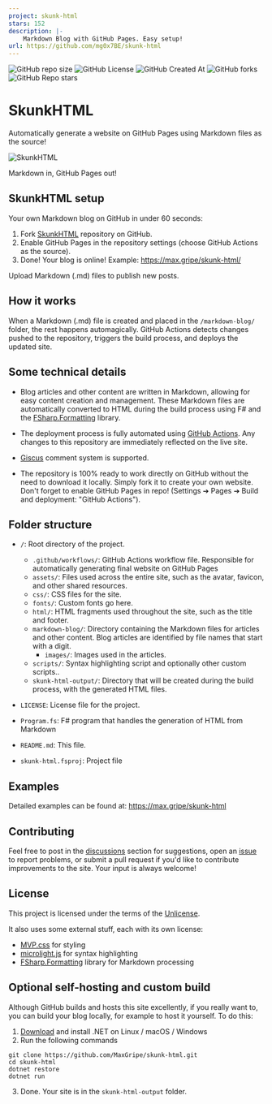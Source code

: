 ```yaml
---
project: skunk-html
stars: 152
description: |-
    Markdown Blog with GitHub Pages. Easy setup!
url: https://github.com/mg0x7BE/skunk-html
---
```



![GitHub repo size](https://img.shields.io/github/repo-size/MaxGripe/skunk-html)
![GitHub License](https://img.shields.io/github/license/MaxGripe/skunk-html)
![GitHub Created At](https://img.shields.io/github/created-at/MaxGripe/skunk-html)
![GitHub forks](https://img.shields.io/github/forks/MaxGripe/skunk-html)
![GitHub Repo stars](https://img.shields.io/github/stars/MaxGripe/skunk-html)

# SkunkHTML

Automatically generate a website on GitHub Pages using Markdown files as the source!

![SkunkHTML](https://max.gripe/skunk-html/images/skunk-final.png)

Markdown in, GitHub Pages out!

## SkunkHTML setup
Your own Markdown blog on GitHub in under 60 seconds:

1. Fork [SkunkHTML](https://github.com/MaxGripe/skunk-html) repository on GitHub.
2. Enable GitHub Pages in the repository settings (choose GitHub Actions as the source).
3. Done! Your blog is online! Example: https://max.gripe/skunk-html/

Upload Markdown (.md) files to publish new posts.

## How it works

When a Markdown (.md) file is created and placed in the `/markdown-blog/` folder, the rest happens automagically. GitHub Actions detects changes pushed to the repository, triggers the build process, and deploys the updated site.

## Some technical details

- Blog articles and other content are written in Markdown, allowing for easy content creation and management. These Markdown files are automatically converted to HTML during the build process using F# and the [FSharp.Formatting](https://github.com/fsprojects/FSharp.Formatting) library.

- The deployment process is fully automated using [GitHub Actions](https://github.com/features/actions). Any changes to this repository are immediately reflected on the live site.

- [Giscus](https://giscus.app/) comment system is supported.

- The repository is 100% ready to work directly on GitHub without the need to download it locally. Simply fork it to create your own website. Don't forget to enable GitHub Pages in repo! (Settings ➔ Pages ➔ Build and deployment: "GitHub Actions").

## Folder structure

- `/`: Root directory of the project.

    - `.github/workflows/`: GitHub Actions workflow file. Responsible for automatically generating final website on GitHub Pages
    - `assets/`: Files used across the entire site, such as the avatar, favicon, and other shared resources.
    - `css/`: CSS files for the site.
    - `fonts/`: Custom fonts go here.
    - `html/`: HTML fragments used throughout the site, such as the title and footer.
    - `markdown-blog/`: Directory containing the Markdown files for articles and other content. Blog articles are identified by file names that start with a digit.
        - `images/`:  Images used in the articles.
    - `scripts/`: Syntax highlighting script and optionally other custom scripts..
    - `skunk-html-output/`: Directory that will be created during the build process, with the generated HTML files.

- `LICENSE`: License file for the project.
- `Program.fs`: F# program that handles the generation of HTML from Markdown
- `README.md`: This file.
- `skunk-html.fsproj`: Project file

## Examples

Detailed examples can be found at: https://max.gripe/skunk-html

## Contributing

Feel free to post in the [discussions](https://github.com/MaxGripe/skunk-html/discussions) section for suggestions, open an [issue](https://github.com/MaxGripe/skunk-html/issues) to report problems, or submit a pull request if you'd like to contribute improvements to the site. Your input is always welcome!

## License

This project is licensed under the terms of the [Unlicense](https://en.wikipedia.org/wiki/Unlicense).

It also uses some external stuff, each with its own license:

- [MVP.css](https://github.com/andybrewer/mvp) for styling
- [microlight.js](https://github.com/asvd/microlight) for syntax highlighting
- [FSharp.Formatting](https://github.com/fsprojects/FSharp.Formatting) library for Markdown processing

## Optional self-hosting and custom build

Although GitHub builds and hosts this site excellently, if you really want to, you can build your blog locally, for example to host it yourself. To do this:

1. [Download](https://dotnet.microsoft.com/en-us/download) and install .NET on Linux / macOS / Windows 
2. Run the following commands
```
git clone https://github.com/MaxGripe/skunk-html.git
cd skunk-html
dotnet restore
dotnet run
```
3. Done. Your site is in the `skunk-html-output` folder.

